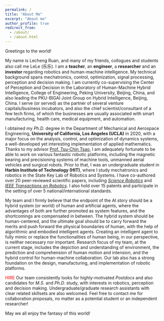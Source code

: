 ```yaml
---
permalink: /
title: "About Me"
excerpt: "About me"
author_profile: true
redirect_from: 
  - /about/
  - /about.html
---
```


Greetings to the world! 

My name is Lecheng Ruan, and many of my friends, collogues and students also call me LeLe (乐乐). I am a **teacher**, an **engineer**, a **researcher** and an **investor** regarding robotics and human-machine intelligence. My technical background spans mechatronics, control, optimization, signal processing, perception and decision making. I am currently co-supervising the Center of Perception and Decision in the Laboratory of Human-Machine Hybrid Intelligence, College of Engineering, Peking University, Beijing, China, and also leading the PKU-BIGAI Joint Group on Hybrid Intelligence, Beijing, China. I serve (or served) as the partner of several venture capitals/business incubators, and also the chief scientist/consultant of a few tech firms, of which the businesses are usually associated with smart manufacturing, health care, medical equipment, and automation.

I obtained my *Ph.D.* degree in the Department of Mechanical and Aerospace Engineering, **University of California, Los Angeles (UCLA)** in 2020, with a major focus on the analysis, control, and optimization of dynamics systems, a well-developed yet interesting implementation of applied mathematics. Thanks to my advisor [Prof. Tsu-Chin Tsao](https://scholar.google.com/citations?user=wADiNucAAAAJ&hl=en), I am adequately fortunate to be able to work on various fantastic robotic platforms, including the magnetic bearing and precisioning systems of machine tools, unmanned aerial vehicles and surgical robots. Prior to that, I was an undergraduate student in **Harbin Institute of Technology (HIT)**, where I study mechatronics and robotics in the State Key Lab of Robotics and Systems. I have co-authored over 20 peer-reviewed scientific papers, including [*Science Robotics*](https://www.science.org/journal/scirobotics) and [*IEEE Transactions on Robotics*](https://ieeexplore.ieee.org/xpl/RecentIssue.jsp?punumber=8860). I also hold over 15 patents and participate in the setting of over 5 national/international standards.

My team and I firmly believe that the endpoint of the AI story should be a hybrid system (or world) of human and artificial agents, where the advantages of both are further promoted as system features, and the shortcomings are compensated in between. The hybrid system should be human-centered, and the ultimate goal should be to carry forward the merits and push forward the physical boundaries of human, with the help of algorithmic and embodied intelligent agents. Creating an intelligent agent to fully mimic or replace the functionalities of human being, in our perspective, is neither necessary nor important. Research focus of my team, at the current stage, includes the depiction and understanding of environment, the prediction and comprehension of human motion and intension, and the hybrid control for human-machine collaboration. Our lab also has a strong foundation on the design, manufacturing, and implementation of robotic platforms. 

<font color=red>HIRE</font> Our team consistently looks for highly-motivated *Postdocs* and also candidates for *M.S.* and *Ph.D.* study, with interests in robotics, perception and decision making. Undergraduate/graduate research assistants with clear related skillsets are also welcomed. Feel free to contact me for collaboration proposals, no matter as a potential student or an independent researcher!

May we all enjoy the fantasy of this world!


